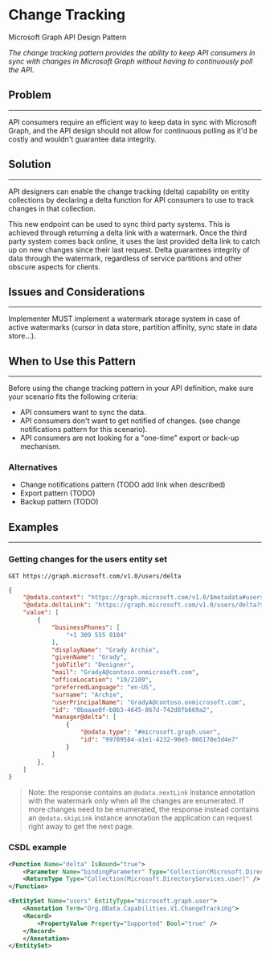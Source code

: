 # Change Tracking

Microsoft Graph API Design Pattern

*The change tracking pattern provides the ability to keep API consumers in sync with changes in Microsoft Graph without having to continuously poll the API.*

## Problem
---------

API consumers require an efficient way to keep data in sync with Microsoft Graph, and the API design should not allow for continuous polling as it'd be costly and wouldn't guarantee data integrity.

## Solution
--------

API designers can enable the change tracking (delta) capability on entity collections by declaring a delta function for API consumers to use to track changes in that collection.

This new endpoint can be used to sync third party systems. This is achieved through returning a delta link with a watermark. Once the third party system comes back online, it uses the last provided delta link to catch up on new changes since their last request. Delta guarantees integrity of data through the watermark, regardless of service partitions and other obscure aspects for clients.

## Issues and Considerations
-------------------------

Implementer MUST implement a watermark storage system in case of active watermarks (cursor in data store, partition affinity, sync state in data store...).

## When to Use this Pattern
------------------------

Before using the change tracking pattern in your API definition, make sure your scenario fits the following criteria:

- API consumers want to sync the data.
- API consumers don't want to get notified of changes. (see change notifications pattern for this scenario).
- API consumers are not looking for a "one-time" export or back-up mechanism.

### Alternatives

- Change notifications pattern (TODO add link when described)
- Export pattern (TODO)
- Backup pattern (TODO)

## Examples
-------

### Getting changes for the users entity set

```HTTP
GET https://graph.microsoft.com/v1.0/users/delta
```

```json
{
    "@odata.context": "https://graph.microsoft.com/v1.0/$metadata#users",
    "@odata.deltaLink": "https://graph.microsoft.com/v1.0/users/delta?$deltatoken=mS5DuRZGjVL-abreviated",
    "value": [
        {
            "businessPhones": [
                "+1 309 555 0104"
            ],
            "displayName": "Grady Archie",
            "givenName": "Grady",
            "jobTitle": "Designer",
            "mail": "GradyA@contoso.onmicrosoft.com",
            "officeLocation": "19/2109",
            "preferredLanguage": "en-US",
            "surname": "Archie",
            "userPrincipalName": "GradyA@contoso.onmicrosoft.com",
            "id": "0baaae0f-b0b3-4645-867d-742d8fb669a2",
            "manager@delta": [
                {
                    "@odata.type": "#microsoft.graph.user",
                    "id": "99789584-a1e1-4232-90e5-866170e3d4e7"
                }
            ]
        },
    ]
}
```

> Note: the response contains an `@odata.nextLink` instance annotation with the watermark only when all the changes are enumerated. If more changes need to be enumerated, the response instead contains an `@odata.skipLink` instance annotation the application can request right away to get the next page.

### CSDL example

```xml
<Function Name="delta" IsBound="true">
    <Parameter Name="bindingParameter" Type="Collection(Microsoft.DirectoryServices.user)" />
    <ReturnType Type="Collection(Microsoft.DirectoryServices.user)" />
</Function>

<EntitySet Name="users" EntityType="microsoft.graph.user">
    <Annotation Term="Org.OData.Capabilities.V1.ChangeTracking">
    <Record>
        <PropertyValue Property="Supported" Bool="true" />
    </Record>
    </Annotation>
</EntitySet>
```
